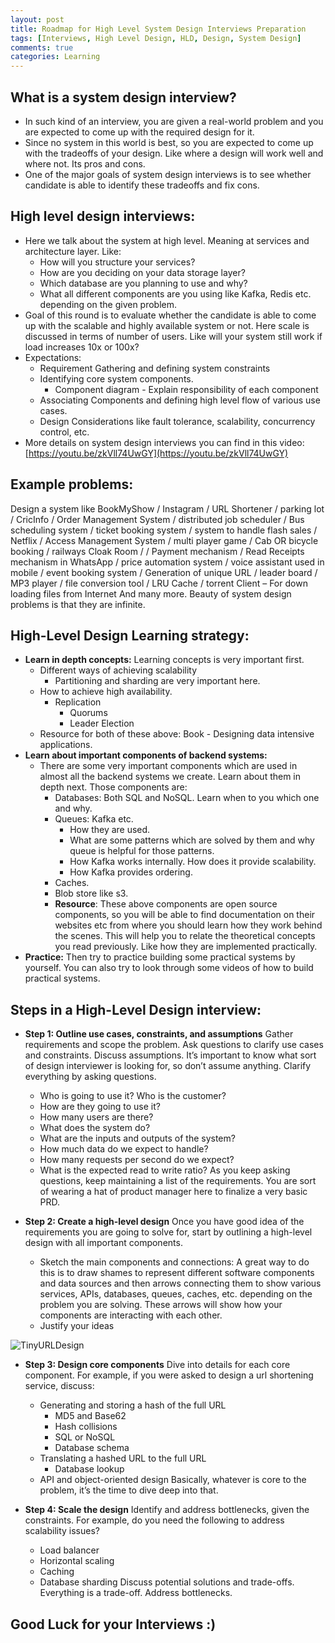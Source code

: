 ```yaml
---
layout: post
title: Roadmap for High Level System Design Interviews Preparation
tags: [Interviews, High Level Design, HLD, Design, System Design]
comments: true
categories: Learning
---
```


## What is a system design interview?
* In such kind of an interview, you are given a real-world problem and you are expected to come up with the required design for it. 
* Since no system in this world is best, so you are expected to come up with the tradeoffs of your design. Like where a design will work well and where not. Its pros and cons.
* One of the major goals of system design interviews is to see whether candidate is able to identify these tradeoffs and fix cons.

## High level design interviews:
* Here we talk about the system at high level. Meaning at services and architecture layer. Like: 
  * How will you structure your services?
  * How are you deciding on your data storage layer?
  * Which database are you planning to use and why?
  * What all different components are you using like Kafka, Redis etc. depending on the given problem.
* Goal of this round is to evaluate whether the candidate is able to come up with the scalable and highly available system or not. Here scale is discussed in terms of number of users. Like will your system still work if load increases 10x or 100x?
* Expectations:
  * Requirement Gathering and defining system constraints 
  * Identifying core system components. 
    * Component diagram - Explain responsibility of each component
  * Associating Components and defining high level flow of various use cases.
  * Design Considerations like fault tolerance, scalability, concurrency control, etc.
* More details on system design interviews you can find in this video: [https://youtu.be/zkVll74UwGY](https://youtu.be/zkVll74UwGY)


## Example problems:
Design a system like BookMyShow / Instagram / URL Shortener / parking lot / CricInfo / Order Management System / distributed job scheduler / Bus scheduling system / ticket booking system / system to handle flash sales / Netflix / Access Management System / multi player game / Cab OR bicycle booking / railways Cloak Room / / Payment mechanism / Read Receipts mechanism in WhatsApp / price automation system / voice assistant used in mobile / event booking system / Generation of unique URL / leader board / MP3 player / file conversion tool / LRU Cache / torrent Client – For down loading files from Internet 
And many more.
Beauty of system design problems is that they are infinite. 


## High-Level Design Learning strategy:
* **Learn in depth concepts:** Learning concepts is very important first. 
  * Different ways of achieving scalability
    * Partitioning and sharding are very important here.
  * How to achieve high availability.
    * Replication
      * Quorums
      * Leader Election
  * Resource for both of these above: Book - Designing data intensive applications.
* **Learn about important components of backend systems:**
  * There are some very important components which are used in almost all the backend systems we create. Learn about them in depth next. Those components are:
    * Databases: Both SQL and NoSQL. Learn when to you which one and why.
    * Queues: Kafka etc. 
      * How they are used.
      * What are some patterns which are solved by them and why queue is helpful for those patterns.
      * How Kafka works internally. How does it provide scalability.
      * How Kafka provides ordering.
    * Caches.
    * Blob store like s3.
    * **Resource**: These above components are open source components, so you will be able to find documentation on their websites etc from where you should learn how they work behind the scenes. This will help you to relate the theoretical concepts you read previously. Like how they are implemented practically.
* **Practice:** Then try to practice building some practical systems by yourself. You can also try to look through some videos of how to build practical systems.


## Steps in a High-Level Design interview:
* **Step 1: Outline use cases, constraints, and assumptions**
Gather requirements and scope the problem. Ask questions to clarify use cases and constraints. Discuss assumptions. It’s important to know what sort of design interviewer is looking for, so don’t assume anything. Clarify everything by asking questions. 
  * Who is going to use it? Who is the customer?
  * How are they going to use it?
  * How many users are there?
  * What does the system do?
  * What are the inputs and outputs of the system?
  * How much data do we expect to handle?
  * How many requests per second do we expect?
  * What is the expected read to write ratio?
As you keep asking questions, keep maintaining a list of the requirements. You are sort of wearing a hat of product manager here to finalize a very basic PRD.

* **Step 2: Create a high-level design**
Once you have good idea of the requirements you are going to solve for, start by outlining a high-level design with all important components. 
  * Sketch the main components and connections: A great way to do this is to draw shames to represent different software components and data sources and then arrows connecting them to show various services, APIs, databases, queues, caches, etc. depending on the problem you are solving. These arrows will show how your components are interacting with each other.
  * Justify your ideas

![TinyURLDesign](https://raw.githubusercontent.com/anomaly2104/anomaly2104.github.io/master/assets/img/tiny-url.png)

* **Step 3: Design core components**
Dive into details for each core component. For example, if you were asked to design a url shortening service, discuss:
  * Generating and storing a hash of the full URL
    * MD5 and Base62
    * Hash collisions
    * SQL or NoSQL
    * Database schema
  * Translating a hashed URL to the full URL
    * Database lookup
  * API and object-oriented design
Basically, whatever is core to the problem, it’s the time to dive deep into that.

* **Step 4: Scale the design**
Identify and address bottlenecks, given the constraints. For example, do you need the following to address scalability issues?
  * Load balancer
  * Horizontal scaling
  * Caching
  * Database sharding
Discuss potential solutions and trade-offs. Everything is a trade-off. Address bottlenecks.


## Good Luck for your Interviews :)
